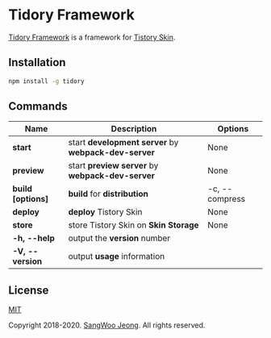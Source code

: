 # Tidory Framework

[Tidory Framework](http://www.tidory.com) is a framework for [Tistory Skin](https://www.tistory.com/).

## Installation

```bash
npm install -g tidory
```

## Commands

Name|Description|Options|
----|-----------|-------|
|**start**|start **development server** by **webpack-dev-server**|None|
|**preview**|start **preview server** by **webpack-dev-server**|None|
|**build [options]**|**build** for **distribution**|-c, --compress|
|**deploy**|**deploy** Tistory Skin|None|
|**store**|store Tistory Skin on **Skin Storage**|None|
|**-h, --help**|output the **version** number|
|**-V, --version**|output **usage** information|

## License

[MIT](https://github.com/tidory/cli/blob/master/LICENSE)

Copyright 2018-2020. [SangWoo Jeong](https://github.com/pronist). All rights reserved.
